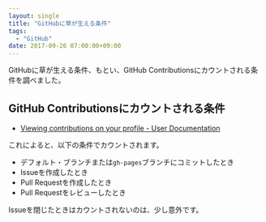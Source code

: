 ```yaml
---
layout: single
title: "GitHubに草が生える条件"
tags:
  - "GitHub"
date: 2017-09-26 07:00:00+09:00
---
```


GitHubに草が生える条件、もとい、GitHub Contributionsにカウントされる条件を調べました。

## GitHub Contributionsにカウントされる条件

- [Viewing contributions on your profile - User Documentation](https://help.github.com/articles/viewing-contributions-on-your-profile/)

これによると、以下の条件でカウントされます。

- デフォルト・ブランチまたは`gh-pages`ブランチにコミットしたとき
- Issueを作成したとき
- Pull Requestを作成したとき
- Pull Requestをレビューしたとき

Issueを閉じたときはカウントされないのは、少し意外です。
